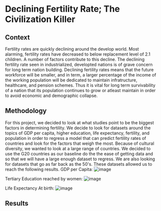 #  Declining Fertility Rate; The Civilization Killer


## Context
Fertility rates are quickly declining around the develop world. Most alarming, fertility rates have decreased to below replacement level of 2.1 children. A number of factors contribute to this decline. The declining fertility rate seen in industrialized, developted nations is of grave concern for long term nation building. Declining fertility rates means that the future workforce will be smaller, and in term, a larger percentage of the income of the working population will be dedicated to maintain infratructure, healthcare, and pension schemes. Thus it is vital for long term survivability of a nation that its population continues to grow or atleast maintain in order to avoid economic and demographic collapse.

## Methodology
For this project, we decided to look at what studies point to be the biggest factors in determining fertility. We decide to look for datasets around the topics of GDP per capita, higher education, life expectancy, fertility, and population in order to regress a model that can predict fertility rates of countries and look for the factors that weigh the most. Because of cultural diversity, we wanted to look at a large range of countries. We decided to use the G20 countries as our baseline do the the ease of getting data and so that we will have a large enough dataset to regress. We are also looking for datasets that go as far back as the 50's. These datasets allowed us to reach the following results.
GDP per Capita:
![image](https://github.com/ElvisTheCoder/Project4/assets/53246846/11a991d6-c490-44db-9aa5-c647b376c691)

Tertiary Education reached by women:
![image](https://github.com/ElvisTheCoder/Project4/assets/53246846/7ebba6b0-825e-4834-add0-5525f4182827)

Life Expectancy At birth:
![image](https://github.com/ElvisTheCoder/Project4/assets/53246846/bc76a2b9-b90b-4a73-9838-1e11ca22412b)

## Results
